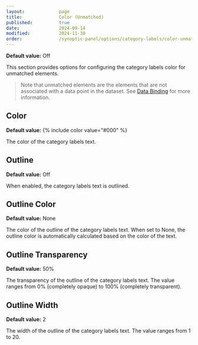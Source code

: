 ```yaml
---
layout:             page
title:              Color (Unmatched)
published:          true
date:               2024-09-14
modified:           2024-11-30
order:              /synoptic-panel/options/category-labels/color-unmatched
---
```

**Default value:** Off

This section provides options for configuring the category labels color for unmatched elements.

> Note that unmatched elements are the elements that are not associated with a data point in the dataset. See [Data Binding](../../concepts/data-binding.md) for more information.

## Color

**Default value:** {% include color value="#000" %}

The color of the category labels text.

## Outline

**Default value:** Off

When enabled, the category labels text is outlined.

## Outline Color

**Default value:** None

The color of the outline of the category labels text. When set to None, the outline color is automatically calculated based on the color of the text.

## Outline Transparency

**Default value:** 50%

The transparency of the outline of the category labels text. The value ranges from 0% (completely opaque) to 100% (completely transparent).

## Outline Width

**Default value:** 2

The width of the outline of the category labels text. The value ranges from 1 to 20.
